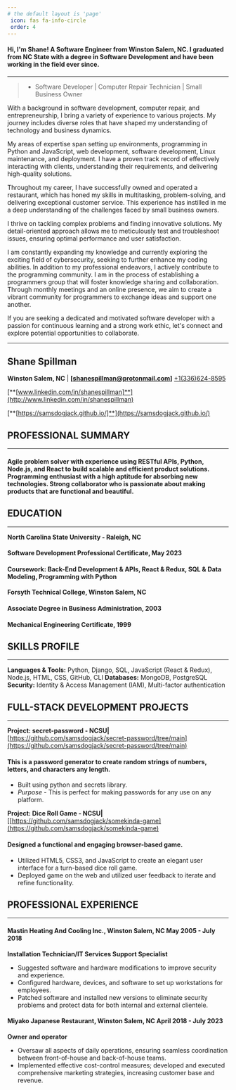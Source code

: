 ```yaml
---
# the default layout is 'page'
 icon: fas fa-info-circle
 order: 4
---
```



#### Hi, I'm Shane! A Software Engineer from Winston Salem, NC. I graduated from NC State with a degree in Software Development and have been working in the field ever since.

***

>- Software Developer | Computer Repair Technician | Small Business Owner

<p>With a background in software development, computer repair, and entrepreneurship, I bring a variety of experience to various projects. My journey includes diverse roles that have shaped my understanding of technology and business dynamics.

 My areas of expertise span setting up environments, programming in Python and JavaScript, web development, software development, Linux maintenance, and deployment. I have a proven track record of effectively interacting with clients, understanding their requirements, and delivering high-quality solutions. 

Throughout my career, I have successfully owned and operated a restaurant, which has honed my skills in multitasking, problem-solving, and delivering exceptional customer service. This experience has instilled in me a deep understanding of the challenges faced by small business owners. 

I thrive on tackling complex problems and finding innovative solutions. My detail-oriented approach allows me to meticulously test and troubleshoot issues, ensuring optimal performance and user satisfaction.

I am constantly expanding my knowledge and currently exploring the exciting field of cybersecurity, seeking to further enhance my coding abilities. In addition to my professional endeavors, I actively contribute to the programming community. I am in the process of establishing a programmers group that will foster knowledge sharing and collaboration. Through monthly meetings and an online presence, we aim to create a vibrant community for programmers to exchange ideas and support one another.

If you are seeking a dedicated and motivated software developer with a passion for continuous learning and a strong work ethic, let's connect and explore potential opportunities to collaborate.</p>

***


## **Shane Spillman**

**Winston Salem, NC** \|
[**[shanespillman@protonmail.com]**](mailto:shanespillman@protonmail.com)
<a href="tel:+1(336)624-8595" style="color:">+1(336)624-8595</a>
<!--\|[336-624-8595](336-624-8595)\|-->

[**[www.linkedin.com/in/shanespillman]**](http://www.linkedin.com/in/shanespillman)

[**[https://samsdogjack.github.io/]**](https://samsdogjack.github.io/)

**PROFESSIONAL SUMMARY**
---
***
<h4> Agile problem solver with experience using RESTful APIs, Python,
Node.js, and React to build scalable and efficient product solutions.
Programming enthusiast with a high aptitude for absorbing new
technologies. Strong collaborator who is passionate about making
products that are functional and beautiful. </h4>

**EDUCATION**
---
***
**North Carolina State University - Raleigh, NC**

#### Software Development Professional Certificate, May 2023
#### Coursework: Back-End Development & APIs, React & Redux, SQL & Data Modeling, Programming with Python
 
**Forsyth Technical College, Winston Salem, NC**

#### Associate Degree in Business Administration, 2003
#### Mechanical Engineering Certificate, 1999

**SKILLS PROFILE**
---
***
**Languages & Tools:** Python, Django, SQL, JavaScript (React & Redux), Node.js, HTML, CSS, GitHub, CLI
**Databases:** MongoDB, PostgreSQL
**Security:** Identity & Access Management (IAM), Multi-factor authentication


**FULL-STACK DEVELOPMENT PROJECTS**
---
***
**Project: secret-password - NCSU\|**
[https://github.com/samsdogjack/secret-password/tree/main](https://github.com/samsdogjack/secret-password/tree/main)

#### This is a password generator to create random strings of numbers, letters, and characters any length.

 - Built using python and secrets library.
 - *Purpose* - This is perfect for making passwords for any use on any platform.

**Project: Dice Roll Game - NCSU\|**
[[https://github.com/samsdogjack/somekinda-game](https://github.com/samsdogjack/somekinda-game)

#### Designed a functional and engaging browser-based game.

 - Utilized HTML5, CSS3, and JavaScript to create an elegant user interface for a turn-based dice roll game.
 - Deployed game on the web and utilized user feedback to iterate and refine functionality.

**PROFESSIONAL EXPERIENCE**
---
***
#### Mastin Heating And Cooling Inc., Winston Salem, NC May 2005 - July 2018

**Installation Technician/IT Services Support Specialist**

- Suggested software and hardware modifications to improve security and experience.
- Configured hardware, devices, and software to set up workstations for employees.
- Patched software and installed new versions to eliminate security problems and protect data for both internal and external clientele.

#### Miyako Japanese Restaurant, Winston Salem, NC April 2018 - July 2023

**Owner and operator**

- Oversaw all aspects of daily operations, ensuring seamless coordination between front-of-house and back-of-house teams.
- Implemented effective cost-control measures; developed and executed comprehensive marketing strategies, increasing customer base and
revenue.